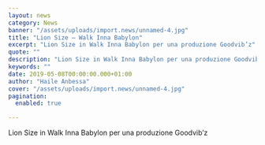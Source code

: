 ```yaml
---
layout: news
category: News
banner: "/assets/uploads/import.news/unnamed-4.jpg"
title: "Lion Size – Walk Inna Babylon"
excerpt: "Lion Size in Walk Inna Babylon per una produzione Goodvib’z"
quote: ""
description: "Lion Size in Walk Inna Babylon per una produzione Goodvib’z"
keywords: ""
date: 2019-05-08T00:00:00.000+01:00
author: "Haile Anbessa"
cover: "/assets/uploads/import.news/unnamed-4.jpg"
pagination:
  enabled: true

---
```


Lion Size in Walk Inna Babylon per una produzione Goodvib’z
